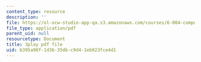```yaml
---
content_type: resource
description: ''
file: https://ol-ocw-studio-app-qa.s3.amazonaws.com/courses/6-004-computation-structures-spring-2017/b395a98f1d3635dbc9d41eb923fce4d1_1eIFnKOZ-oY.pdf
file_type: application/pdf
parent_uid: null
resourcetype: Document
title: 3play pdf file
uid: b395a98f-1d36-35db-c9d4-1eb923fce4d1
---
```

